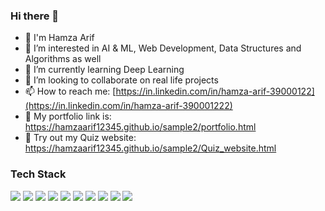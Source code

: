 ### Hi there 👋

<!--
**hamzaarif12345/hamzaarif12345** is a ✨ _special_ ✨ repository because its `README.md` (this file) appears on your GitHub profile.

Here are some ideas to get you started:-->
- 👋 I'm Hamza Arif
- 🔭 I’m interested in AI & ML, Web Development, Data Structures and Algorithms as well
- 🌱 I’m currently learning Deep Learning
- 👯 I’m looking to collaborate on real life projects
- 📫 How to reach me: [https://in.linkedin.com/in/hamza-arif-39000122](https://in.linkedin.com/in/hamza-arif-390001222)
- 📁 My portfolio link is: https://hamzaarif12345.github.io/sample2/portfolio.html
- 🔗 Try out my Quiz website: https://hamzaarif12345.github.io/sample2/Quiz_website.html


### Tech Stack
<img src="{[BadgeURLHere](https://img.shields.io/badge/C-00599C?style=for-the-badge&logo=c&logoColor=white)}" />
<img src="{[BadgeURLHere](https://img.shields.io/badge/C%2B%2B-00599C?style=for-the-badge&logo=c%2B%2B&logoColor=white)}" />
<img src="{[BadgeURLHere](https://img.shields.io/badge/CSS3-1572B6?style=for-the-badge&logo=css3&logoColor=white)}" />
<img src="{[BadgeURLHere](https://img.shields.io/badge/HTML5-E34F26?style=for-the-badge&logo=html5&logoColor=white)}" />
<img src="{[BadgeURLHere](https://img.shields.io/badge/JavaScript-323330?style=for-the-badge&logo=javascript&logoColor=F7DF1E)}" />
<img src="{[BadgeURLHere](https://img.shields.io/badge/Pandas-2C2D72?style=for-the-badge&logo=pandas&logoColor=white)}" />
<img src="{[BadgeURLHere](https://img.shields.io/badge/Numpy-777BB4?style=for-the-badge&logo=numpy&logoColor=white)}" />
<img src="{[BadgeURLHere](https://img.shields.io/badge/Python-FFD43B?style=for-the-badge&logo=python&logoColor=blue)}" />
<img src="{[BadgeURLHere](https://img.shields.io/badge/R-276DC3?style=for-the-badge&logo=r&logoColor=white)}" />
<img src="{[BadgeURLHere](https://img.shields.io/badge/MySQL-005C84?style=for-the-badge&logo=mysql&logoColor=white)}" />

